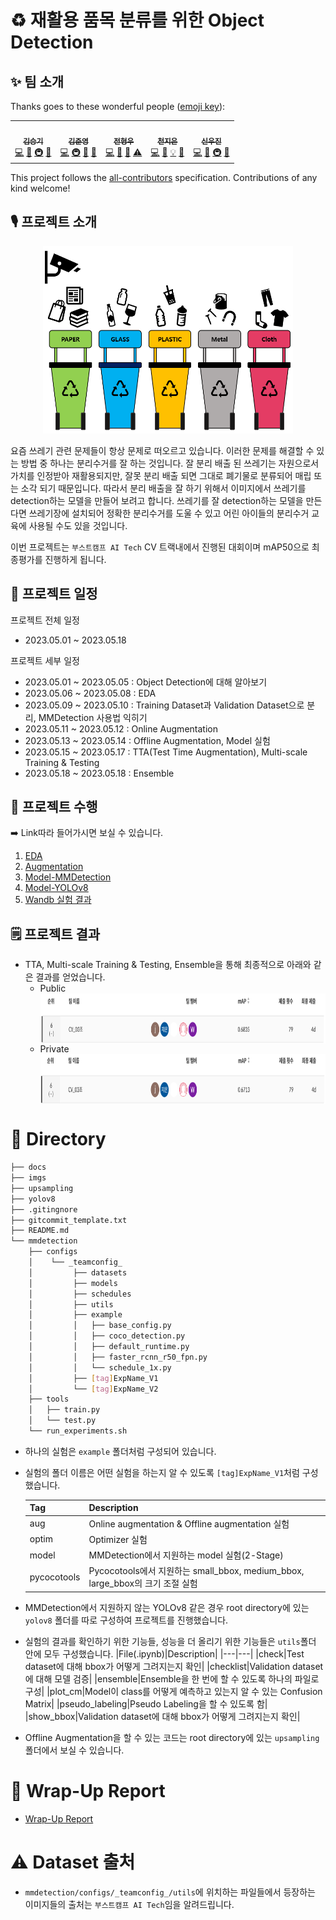 # ♻️ 재활용 품목 분류를 위한 Object Detection

## ✨ 팀 소개

Thanks goes to these wonderful people ([emoji key](https://allcontributors.org/docs/en/emoji-key)):

<table>
  <tr>
    <td align="center"><a href="https://github.com/seungki1011"><img src="https://avatars.githubusercontent.com/u/120040458?v=4?s=100" width="100px;" alt=""/><br /><sub><b>김승기</b></sub><br />
    <a href="https://github.com/boostcampaitech5/level2_objectdetection-cv-03/commits?author=seungki1011" title="Code">💻</a>
    <a href="https://github.com/boostcampaitech5/level2_objectdetection-cv-03/tree/main/upsampling" title="Data">🔣</a>
    <a href="https://github.com/boostcampaitech5/level2_objectdetection-cv-03/tree/main/mmdetection/configs/_teamconfig_" title="Infrastructure">🚇</a>
    <a href="https://github.com/boostcampaitech5/level2_objectdetection-cv-03/commits/main" title="Maintenance">🚧</a>
    </td>
    <td align="center"><a href="https://github.com/jjjuuuun"><img src="https://avatars.githubusercontent.com/u/86290308?v=4?s=100" width="100px;" alt=""/><br /><sub><b>김준영</b></sub></a><br />
    <a href="https://github.com/boostcampaitech5/level2_objectdetection-cv-03/commits?author=jjjuuuun" title="Code">💻</a>
    <a href="https://github.com/boostcampaitech5/level2_objectdetection-cv-03/tree/main/mmdetection/configs/_teamconfig_" title="Infrastructure">🚇</a>
    <a href="https://github.com/boostcampaitech5/level2_objectdetection-cv-03/commits/main" title="Maintenance">🚧</a>
    <a href="https://github.com/boostcampaitech5/level2_objectdetection-cv-03" title="projectManagement">📆</a>
    </td>
    <td align="center"><a href="https://github.com/helpmeIamnewbie"><img src="https://avatars.githubusercontent.com/u/102274521?v=4?s=100" width="100px;" alt=""/><br /><sub><b>전형우</b></sub></a><br />
    <a href="https://github.com/boostcampaitech5/level2_objectdetection-cv-03/commits?author=helpmeIamnewbie" title="Code">💻</a>
    <a href="https://github.com/boostcampaitech5/level2_objectdetection-cv-03" title="Ideas & Planning">🤔</a>
    <a href="https://github.com/boostcampaitech5/level2_objectdetection-cv-03/pulls?q=" title="Reviewed Pull Requests">👀</a>
    <a href="https://github.com/boostcampaitech5/level2_objectdetection-cv-03/commits?author=helpmeIamnewbie" title="Tests">⚠️</a>
    </td>
    <td align="center"><a href="https://github.com/CheonJiEun"><img src="https://avatars.githubusercontent.com/u/53997172?v=4?s=100" width="100px;" alt=""/><br /><sub><b>천지은</b></sub></a><br />
    <a href="https://github.com/boostcampaitech5/level2_objectdetection-cv-03/commits?author=CheonJiEun" title="Code">💻</a>
    <a href="https://github.com/boostcampaitech5/level2_objectdetection-cv-03/tree/main/upsampling" title="Data">🔣</a>
    <a href="https://github.com/boostcampaitech5/level2_objectdetection-cv-03/tree/main/mmdetection/configs/_teamconfig_" title="Examples">💡</a>
    <a href="https://github.com/boostcampaitech5/level2_objectdetection-cv-03/pulls?q=" title="Research">🔬</a>
    </td>
    <td align="center"><a href="https://github.com/Eyecaramba"><img src="https://avatars.githubusercontent.com/u/86091292?v=4?s=100" width="100px;" alt=""/><br /><sub><b>신우진</b></sub></a><br />
    <a href="https://github.com/boostcampaitech5/level2_objectdetection-cv-03/commits?author=Eyecaramba" title="Code">💻</a>
    <a href="https://github.com/boostcampaitech5/level2_objectdetection-cv-03" title="Ideas & Planning">🤔</a>
    <a href="https://github.com/boostcampaitech5/level2_objectdetection-cv-03/tree/main/mmdetection/configs/_teamconfig_" title="Infrastructure">🚇</a>
        <a href="https://github.com/boostcampaitech5/level2_objectdetection-cv-03/pulls?q=" title="Reviewed Pull Requests">👀</a>
    </td>
  </tr>
</table>

This project follows the [all-contributors](https://github.com/all-contributors/all-contributors) specification. Contributions of any kind welcome!

## 🎙️ 프로젝트 소개

<p align="center">
    <img src="imgs/project_image.png" width="400" height="300">
</p>

요즘 쓰레기 관련 문제들이 항상 문제로 떠오르고 있습니다. 이러한 문제를 해결할 수 있는 방법 중 하나는 분리수거를 잘 하는 것입니다. 잘 분리 배출 된 쓰레기는 자원으로서 가치를 인정받아 재활용되지만, 잘못 분리 배출 되면 그대로 폐기물로 분류되어 매립 또는 소각 되기 때문입니다. 따라서 분리 배출을 잘 하기 위해서 이미지에서 쓰레기를 detection하는 모델을 만들어 보려고 합니다. 쓰레기를 잘 detection하는 모델을 만든다면 쓰레기장에 설치되어 정확한 분리수거를 도울 수 있고 어린 아이들의 분리수거 교육에 사용될 수도 있을 것입니다.

이번 프로젝트는 `부스트캠프 AI Tech` CV 트랙내에서 진행된 대회이며 mAP50으로 최종평가를 진행하게 됩니다.

## 📆 프로젝트 일정

프로젝트 전체 일정

- 2023.05.01 ~ 2023.05.18

프로젝트 세부 일정

- 2023.05.01 ~ 2023.05.05 : Object Detection에 대해 알아보기
- 2023.05.06 ~ 2023.05.08 : EDA
- 2023.05.09 ~ 2023.05.10 : Training Dataset과 Validation Dataset으로 분리, MMDetection 사용법 익히기
- 2023.05.11 ~ 2023.05.12 : Online Augmentation
- 2023.05.13 ~ 2023.05.14 : Offline Augmentation, Model 실험
- 2023.05.15 ~ 2023.05.17 : TTA(Test Time Augmentation), Multi-scale Training & Testing
- 2023.05.18 ~ 2023.05.18 : Ensemble

## 🥼 프로젝트 수행

➡️ Link따라 들어가시면 보실 수 있습니다.

1. [EDA](https://calico-dance-4bf.notion.site/EDA-c883e3e6f9654e81805047fbc831a1dc)
2. [Augmentation](https://calico-dance-4bf.notion.site/Augmentation-f31b33a09cdb42c3941863028fadcda2)
3. [Model-MMDetection](https://calico-dance-4bf.notion.site/Model-215ceba896e54e74ada78787fdc8666a)
4. [Model-YOLOv8](https://calico-dance-4bf.notion.site/YOLOv8-05e8ebf98d8541d58e1b465266209003)
5. [Wandb 실험 결과](https://wandb.ai/ganisokay/recycle_trash/reports/Copy-of-kimseungki1011-s-Wrap-up-report-Graphs--Vmlldzo0NDE5Nzk5)

## 🗒️ 프로젝트 결과

- TTA, Multi-scale Training & Testing, Ensemble을 통해 최종적으로 아래와 같은 결과를 얻었습니다.
  - Public
    <img align="center" src="imgs/public.png" width="800" height="80">
  - Private
    <img align="center" src="imgs/private.png" width="800" height="80">

# 🔄️ Directory

```bash
├── docs
├── imgs
├── upsampling
├── yolov8
├── .gitingnore
├── gitcommit_template.txt
├── README.md
└── mmdetection
    ├── configs
    │    └── _teamconfig_
    │         ├── datasets
    │         ├── models
    │         ├── schedules
    │         ├── utils
    │         ├── example
    │         │   ├── base_config.py
    │         │   ├── coco_detection.py
    │         │   ├── default_runtime.py
    │         │   ├── faster_rcnn_r50_fpn.py
    │         │   └── schedule_1x.py
    │         ├── [tag]ExpName_V1
    │         └── [tag]ExpName_V2
    ├── tools
    │   ├── train.py
    │   └── test.py
    └── run_experiments.sh
```

- 하나의 실험은 `example` 폴더처럼 구성되어 있습니다.
- 실험의 폴더 이름은 어떤 실험을 하는지 알 수 있도록 `[tag]ExpName_V1`처럼 구성했습니다.

  | Tag         | Description                                                                   |
  | ----------- | ----------------------------------------------------------------------------- |
  | aug         | Online augmentation & Offline augmentation 실험                               |
  | optim       | Optimizer 실험                                                                |
  | model       | MMDetection에서 지원하는 model 실험(2-Stage)                                  |
  | pycocotools | Pycocotools에서 지원하는 small_bbox, medium_bbox, large_bbox의 크기 조절 실험 |

- MMDetection에서 지원하지 않는 YOLOv8 같은 경우 root directory에 있는 `yolov8` 폴더를 따로 구성하여 프로젝트를 진행했습니다.
- 실험의 결과를 확인하기 위한 기능들, 성능을 더 올리기 위한 기능들은 `utils`폴더 안에 모두 구성했습니다.
  |File(.ipynb)|Description|
  |---|---|
  |check|Test dataset에 대해 bbox가 어떻게 그려지는지 확인|
  |checklist|Validation dataset에 대해 모델 검증|
  |ensemble|Ensemble을 한 번에 할 수 있도록 하나의 파일로 구성|
  |plot_cm|Model이 class를 어떻게 예측하고 있는지 알 수 있는 Confusion Matrix|
  |pseudo_labeling|Pseudo Labeling을 할 수 있도록 함|
  |show_bbox|Validation dataset에 대해 bbox가 어떻게 그려지는지 확인|
- Offline Augmentation을 할 수 있는 코드는 root directory에 있는 `upsampling` 폴더에서 보실 수 있습니다.

# 🤔 Wrap-Up Report

- [Wrap-Up Report](<docs/ObjectDetection_CV_%ED%8C%80%EB%A6%AC%ED%8F%AC%ED%8A%B8(03%EC%A1%B0).pdf>)

# ⚠️ Dataset 출처

- `mmdetection/configs/_teamconfig_/utils`에 위치하는 파일들에서 등장하는 이미지들의 출처는 `부스트캠프 AI Tech`임을 알려드립니다.
